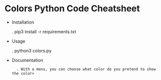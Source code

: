 # Colors Python Code Cheatsheet

- Installation
       
	 . pip3 install -r requirements.txt

- Usage
        
	. python3 colors.py


- Documentation

        . With a menu, you can choose what color do you pretend to show the color>
